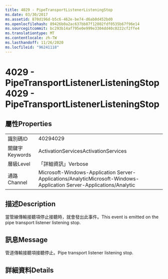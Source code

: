 ```yaml
---
title: 4029 - PipeTransportListenerListeningStop
ms.date: 03/30/2017
ms.assetid: 870d196d-b5c6-462e-be74-d6ab0d452bd0
ms.openlocfilehash: 89426b0a2ac637bb87f12802fdf0535b67f96e14
ms.sourcegitcommit: bc293b14af795e0e999e3304dd40c0222cf2ffe4
ms.translationtype: MT
ms.contentlocale: zh-TW
ms.lasthandoff: 11/26/2020
ms.locfileid: "96241118"
---
```

# <a name="4029---pipetransportlistenerlisteningstop"></a><span data-ttu-id="bcc8b-102">4029 - PipeTransportListenerListeningStop</span><span class="sxs-lookup"><span data-stu-id="bcc8b-102">4029 - PipeTransportListenerListeningStop</span></span>

## <a name="properties"></a><span data-ttu-id="bcc8b-103">屬性</span><span class="sxs-lookup"><span data-stu-id="bcc8b-103">Properties</span></span>  
  
|||  
|-|-|  
|<span data-ttu-id="bcc8b-104">識別碼</span><span class="sxs-lookup"><span data-stu-id="bcc8b-104">ID</span></span>|<span data-ttu-id="bcc8b-105">4029</span><span class="sxs-lookup"><span data-stu-id="bcc8b-105">4029</span></span>|  
|<span data-ttu-id="bcc8b-106">關鍵字</span><span class="sxs-lookup"><span data-stu-id="bcc8b-106">Keywords</span></span>|<span data-ttu-id="bcc8b-107">ActivationServices</span><span class="sxs-lookup"><span data-stu-id="bcc8b-107">ActivationServices</span></span>|  
|<span data-ttu-id="bcc8b-108">層級</span><span class="sxs-lookup"><span data-stu-id="bcc8b-108">Level</span></span>|<span data-ttu-id="bcc8b-109">「詳細資訊」</span><span class="sxs-lookup"><span data-stu-id="bcc8b-109">Verbose</span></span>|  
|<span data-ttu-id="bcc8b-110">通路</span><span class="sxs-lookup"><span data-stu-id="bcc8b-110">Channel</span></span>|<span data-ttu-id="bcc8b-111">Microsoft-Windows-Application Server-Applications/Analytic</span><span class="sxs-lookup"><span data-stu-id="bcc8b-111">Microsoft-Windows-Application Server-Applications/Analytic</span></span>|  
  
## <a name="description"></a><span data-ttu-id="bcc8b-112">描述</span><span class="sxs-lookup"><span data-stu-id="bcc8b-112">Description</span></span>  

 <span data-ttu-id="bcc8b-113">當管線傳輸接聽項停止接聽時，就會發出此事件。</span><span class="sxs-lookup"><span data-stu-id="bcc8b-113">This event is emitted on the pipe transport listener listening stop.</span></span>  
  
## <a name="message"></a><span data-ttu-id="bcc8b-114">訊息</span><span class="sxs-lookup"><span data-stu-id="bcc8b-114">Message</span></span>  

 <span data-ttu-id="bcc8b-115">管道傳輸接聽項接聽停止。</span><span class="sxs-lookup"><span data-stu-id="bcc8b-115">Pipe transport listener listening stop.</span></span>  
  
## <a name="details"></a><span data-ttu-id="bcc8b-116">詳細資料</span><span class="sxs-lookup"><span data-stu-id="bcc8b-116">Details</span></span>
